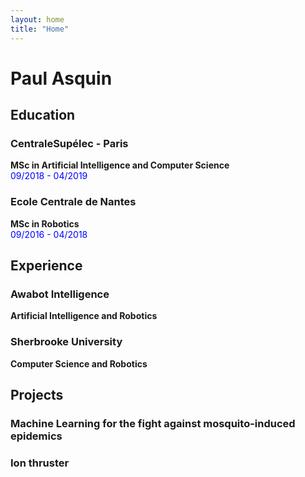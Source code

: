 ```yaml
---
layout: home
title: "Home"
---
```

# Paul Asquin

## Education

### CentraleSupélec - Paris
**MSc in Artificial Intelligence and Computer Science**  
<span style="color:blue"> 09/2018 - 04/2019</span>

### **Ecole Centrale de Nantes**
**MSc in Robotics**  
<span style="color:blue"> 09/2016 - 04/2018</span>

## Experience

### Awabot Intelligence
**Artificial Intelligence and Robotics** 

### Sherbrooke University
**Computer Science and Robotics**


## Projects

### Machine Learning for the fight against mosquito-induced epidemics

### Ion thruster

